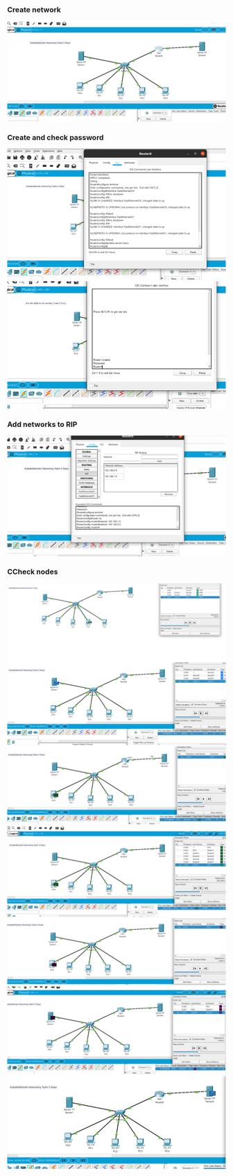 <h3>Create network</h3>
<img src="image/Steps1-3createnet.png"> 

<h3>Create and check password</h3>
<img src="image/Step4createpasswd.png">
<img src="image/Step4CheckPasswd.png">

<h3>Add networks to RIP</h3>
<img src="image/Step5addRIP.png">

<h3>CCheck nodes</h3>
<img src="image/Step6ServertoCP.png">
<img src="image/Step6Servertoservergood.png">
<img src="image/Step6chekServer.png">
<img src="image/Step6chekServer0.png ">
<img src="image/Step6cheknodes.png">
<img src="image/Step6cheknodes_1.png">
<img src="image/Step6servertoserver.png">
